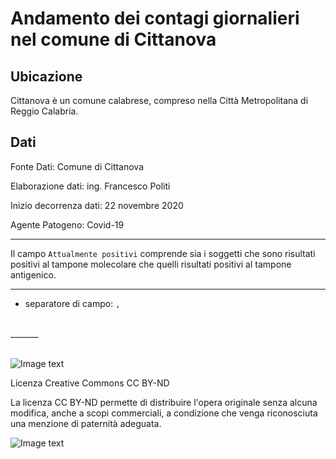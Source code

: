 
# Andamento dei contagi giornalieri nel comune di Cittanova # 

## Ubicazione ##

Cittanova è un comune calabrese, compreso nella Città Metropolitana di Reggio Calabria. 

## Dati ##

Fonte Dati: Comune di Cittanova 

Elaborazione dati: ing. Francesco Politi

Inizio decorrenza dati: 22 novembre 2020

Agente Patogeno: Covid-19


_______
Il campo `Attualmente positivi` comprende sia i soggetti che sono risultati positivi al tampone molecolare che quelli risultati positivi al tampone antigenico.
_______

- separatore di campo: `,`
<BR>
_______<BR>
<BR>



![Image text](http://www.cittanovaonline.it/repository/logo_covid.png)

Licenza Creative Commons CC BY-ND

La licenza CC BY-ND permette di distribuire l'opera originale senza alcuna modifica, anche a scopi commerciali, a condizione che venga riconosciuta una menzione di paternità adeguata.

![Image text](http://www.cittanovaonline.it/repository/cc_by_nd.png)	


